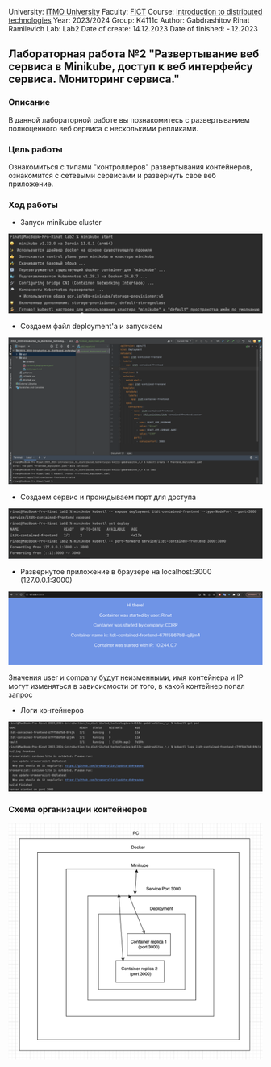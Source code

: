 University: [ITMO University](https://itmo.ru/ru/)
Faculty: [FICT](https://fict.itmo.ru)
Course: [Introduction to distributed technologies](https://github.com/itmo-ict-faculty/introduction-to-distributed-technologies)
Year: 2023/2024
Group: K4111c
Author: Gabdrashitov Rinat Ramilevich
Lab: Lab2
Date of create: 14.12.2023
Date of finished: -.12.2023

## Лабораторная работа №2 "Развертывание веб сервиса в Minikube, доступ к веб интерфейсу сервиса. Мониторинг сервиса."
### Описание
В данной лабораторной работе вы познакомитесь с развертыванием полноценного веб сервиса с несколькими репликами.

### Цель работы
Ознакомиться с типами "контроллеров" развертывания контейнеров, ознакомится с сетевыми сервисами и развернуть свое веб приложение.

### Ход работы

- Запуск minikube cluster

![start](screens/start.png)

- Создаем файл deployment'а и запускаем

![create](screens/create.png)

- Создаем сервис и прокидываем порт для доступа

![expose](screens/expose.png)

- Развернутое приложение в браузере на localhost:3000 (127.0.0.1:3000)

![web-app](screens/web_app.png)

Значения user и company будут неизменными, имя контейнера и IP могут изменяться в зависисмости от того, в какой контейнер попал запрос

- Логи контейнеров

![logs](screens/logs.png)

### Схема организации контейнеров

![schema](screens/schema.png)
